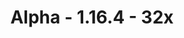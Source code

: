 ---
title: Alpha - 1.16.4 - 32x
permalink: /article/compliance32x/1_16_4
comments: true
comments-id: 1.16.4-32x
header-img: article/compliance32x/1.16.4.png

long_text: The first public alpha of Compliance 32x is here! The sheer amount of added textures is too large to be listed here, so instead have a small preview screenshot. <br><br> <strong>DISCLAIMER:</strong> As indicated by the Alpha tag, this version very work-in-progress, and as such contains a lot of placeholder textures. It is not the final look of the pack; many textures will have to be edited to match the general stylistic direction of the pack. <br><br> Stay tuned for future updates!

download:
  - Alpha - 1.16.4:
    - https://github.com/Compliance-Resource-Pack/Resource-Pack-32x/releases/download/alpha-1/Compliance.32x.Alpha.1.zip

---